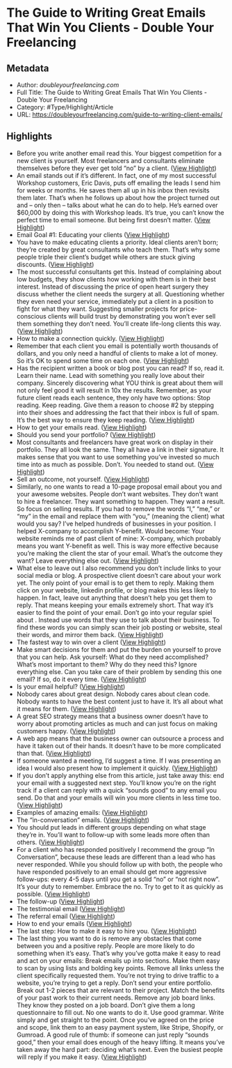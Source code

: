 # The Guide to Writing Great Emails That Win You Clients - Double Your Freelancing

## Metadata

* Author: *doubleyourfreelancing.com*
* Full Title: The Guide to Writing Great Emails That Win You Clients - Double Your Freelancing
* Category: #Type/Highlight/Article
* URL: https://doubleyourfreelancing.com/guide-to-writing-client-emails/

## Highlights

* Before you write another email read this.
  Your biggest competition for a new client is yourself. Most freelancers and consultants eliminate themselves before they ever get told “no” by a client. ([View Highlight](https://instapaper.com/read/1364271969/14671609))
* An email stands out if it’s different. In fact, one of my most successful Workshop customers, Eric Davis, puts off emailing the leads I send him for weeks or months. He saves them all up in his inbox then revisits them later.
  That’s when he follows up about how the project turned out and – only then – talks about what he can do to help. He’s earned over $60,000 by doing this with Workshop leads.
  It’s true, you can’t know the perfect time to email someone. But being first doesn’t matter. ([View Highlight](https://instapaper.com/read/1364271969/14671614))
* Email Goal #1: Educating your clients ([View Highlight](https://instapaper.com/read/1364271969/14671616))
* You have to make educating clients a priority. Ideal clients aren’t born; they’re created by great consultants who teach them. That’s why some people triple their client’s budget while others are stuck giving discounts. ([View Highlight](https://instapaper.com/read/1364271969/14671619))
* The most successful consultants get this. Instead of complaining about low budgets, they show clients how working with them is in their best interest.
  Instead of discussing the price of open heart surgery they discuss whether the client needs the surgery at all. Questioning whether they even need your service, immediately put a client in a position to fight for what they want.
  Suggesting smaller projects for price-conscious clients will build trust by demonstrating you won’t ever sell them something they don’t need. You’ll create life-long clients this way. ([View Highlight](https://instapaper.com/read/1364271969/14671621))
* How to make a connection quickly. ([View Highlight](https://instapaper.com/read/1364271969/14671622))
* Remember that each client you email is potentially worth thousands of dollars, and you only need a handful of clients to make a lot of money. So it’s OK to spend some time on each one. ([View Highlight](https://instapaper.com/read/1364271969/14671625))
* Has the recipient written a book or blog post you can read? If so, read it. Learn their name. Lead with something you really love about their company. Sincerely discovering what YOU think is great about them will not only feel good it will result in 10x the results. Remember, as your future client reads each sentence, they only have two options:
  Stop reading.
  Keep reading.
  Give them a reason to choose #2 by stepping into their shoes and addressing the fact that their inbox is full of spam. It’s the best way to ensure they keep reading. ([View Highlight](https://instapaper.com/read/1364271969/14671627))
* How to get your emails read. ([View Highlight](https://instapaper.com/read/1364271969/14671628))
* Should you send your portfolio? ([View Highlight](https://instapaper.com/read/1364271969/14671632))
* Most consultants and freelancers have great work on display in their portfolio. They all look the same. They all have a link in their signature. It makes sense that you want to use something you’ve invested so much time into as much as possible. Don’t. You needed to stand out. ([View Highlight](https://instapaper.com/read/1364271969/14671636))
* Sell an outcome, not yourself. ([View Highlight](https://instapaper.com/read/1364271969/14671638))
* Similarly, no one wants to read a 10-page proposal email about you and your awesome websites. People don’t want websites. They don’t want to hire a freelancer. They want something to happen. They want a result.
  So focus on selling results.
  If you had to remove the words “I,” “me,” or “my” in the email and replace them with “you,” (meaning the client) what would you say?
  I’ve helped hundreds of businesses in your position. I helped X-company to accomplish Y-benefit.
  Would become:
  Your website reminds me of past client of mine: X-company, which probably means you want Y-benefit as well.
  This is way more effective because you’re making the client the star of your email. What’s the outcome they want? Leave everything else out. ([View Highlight](https://instapaper.com/read/1364271969/14671641))
* What else to leave out
  I also recommend you don’t include links to your social media or blog. A prospective client doesn’t care about your work yet.
  The only point of your email is to get them to reply. Making them click on your website, linkedin profile, or blog makes this less likely to happen.
  In fact, leave out anything that doesn’t help you get them to reply. That means keeping your emails extremely short. That way it’s easier to find the point of your email.
  Don’t go into your regular spiel about <insert boring specialty>. Instead use words that they use to talk about their business. To find these words you can simply scan their job posting or website, steal their words, and mirror them back. ([View Highlight](https://instapaper.com/read/1364271969/14671644))
* The fastest way to win over a client ([View Highlight](https://instapaper.com/read/1364271969/14671645))
* Make smart decisions for them and put the burden on yourself to prove that you can help. Ask yourself:
  What do they need accomplished?
  What’s most important to them?
  Why do they need this?
  Ignore everything else. Can you take care of their problem by sending this one email? If so, do it every time. ([View Highlight](https://instapaper.com/read/1364271969/14671647))
* Is your email helpful? ([View Highlight](https://instapaper.com/read/1364271969/14671650))
* Nobody cares about great design. Nobody cares about clean code. Nobody wants to have the best content just to have it. It’s all about what it means for them. ([View Highlight](https://instapaper.com/read/1364271969/14671651))
* A great SEO strategy means that a business owner doesn’t have to worry about promoting articles as much and can just focus on making customers happy. ([View Highlight](https://instapaper.com/read/1364271969/14671653))
* A web app means that the business owner can outsource a process and have it taken out of their hands. It doesn’t have to be more complicated than that. ([View Highlight](https://instapaper.com/read/1364271969/14671654))
* If someone wanted a meeting, I’d suggest a time. If I was presenting an idea I would also present how to implement it quickly. ([View Highlight](https://instapaper.com/read/1364271969/14671658))
* If you don’t apply anything else from this article, just take away this: end your email with a suggested next step. You’ll know you’re on the right track if a client can reply with a quick “sounds good” to any email you send.
  Do that and your emails will win you more clients in less time too. ([View Highlight](https://instapaper.com/read/1364271969/14671661))
* Examples of amazing emails: ([View Highlight](https://instapaper.com/read/1364271969/14671662))
* The “in-conversation” emails. ([View Highlight](https://instapaper.com/read/1364271969/14671663))
* You should put leads in different groups depending on what stage they’re in. You’ll want to follow-up with some leads more often than others. ([View Highlight](https://instapaper.com/read/1364271969/14671665))
* For a client who has responded positively I recommend the group “In Conversation”, because these leads are different than a lead who has never responded. While you should follow up with both, the people who have responded positively to an email should get more aggressive follow-ups: every 4-5 days until you get a solid “no” or “not right now”. It’s your duty to remember. Embrace the no. Try to get to it as quickly as possible. ([View Highlight](https://instapaper.com/read/1364271969/14671667))
* The follow-up ([View Highlight](https://instapaper.com/read/1364271969/14671668))
* The testimonial email ([View Highlight](https://instapaper.com/read/1364271969/14671670))
* The referral email ([View Highlight](https://instapaper.com/read/1364271969/14671671))
* How to end your emails ([View Highlight](https://instapaper.com/read/1364271969/14671672))
* The last step: How to make it easy to hire you. ([View Highlight](https://instapaper.com/read/1364271969/14671673))
* The last thing you want to do is remove any obstacles that come between you and a positive reply. People are more likely to do something when it’s easy. That’s why you’ve gotta make it easy to read and act on your emails:
  Break emails up into sections.
  Make them easy to scan by using lists and bolding key points.
  Remove all links unless the client specifically requested them. You’re not trying to drive traffic to a website, you’re trying to get a reply.
  Don’t send your entire portfolio. Break out 1-2 pieces that are relevant to their project.
  Match the benefits of your past work to their current needs.
  Remove any job board links. They know they posted on a job board.
  Don’t give them a long questionnaire to fill out. No one wants to do it.
  Use good grammar. Write simply and get straight to the point.
  Once you’ve agreed on the price and scope, link them to an easy payment system, like Stripe, Shopify, or Gumroad.
  A good rule of thumb: if someone can just reply “sounds good,” then your email does enough of the heavy lifting.
  It means you’ve taken away the hard part: deciding what’s next. Even the busiest people will reply if you make it easy. ([View Highlight](https://instapaper.com/read/1364271969/14671676))
